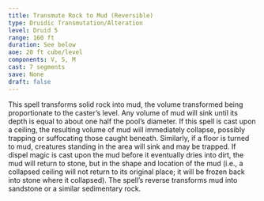 ```yaml
---
title: Transmute Rock to Mud (Reversible)
type: Druidic Transmutation/Alteration
level: Druid 5
range: 160 ft
duration: See below
aoe: 20 ft cube/level
components: V, S, M
cast: 7 segments
save: None
draft: false
---
```


This spell transforms solid rock into mud, the volume transformed being proportionate to the caster’s level. Any volume of mud will sink until its depth is equal to about one half the pool’s diameter. If this spell is cast upon a ceiling, the resulting volume of mud will immediately collapse, possibly trapping or suffocating those caught beneath. Similarly, if a floor is turned to mud, creatures standing in the area will sink and may be trapped. If dispel magic is cast upon the mud before it eventually dries into dirt, the mud will return to stone, but in the shape and location of the mud (i.e., a collapsed ceiling will not return to its original place; it will be frozen back into stone where it collapsed). The spell’s reverse transforms mud into sandstone or a similar sedimentary rock.
